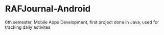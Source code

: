 # RAFJournal-Android

6th semester, Mobile Apps Development, first project done in Java, used for tracking daily activites
